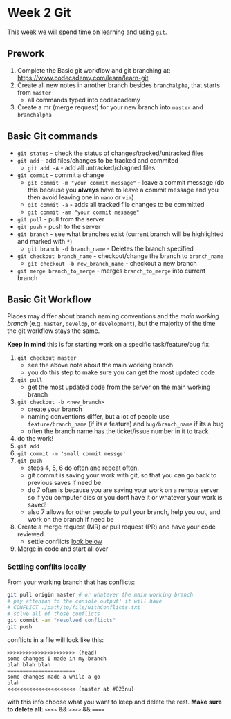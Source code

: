 # Week 2 Git

This week we will spend time on learning and using `git`. 

## Prework

1. Complete the Basic git workflow and git branching at: https://www.codecademy.com/learn/learn-git
2. Create all new notes in another branch besides `branchalpha`, that starts from `master`
    * all commands typed into codeacademy
3. Create a mr (merge request) for your new branch into `master` and `branchalpha`

## Basic Git commands

* `git status` - check the status of changes/tracked/untracked files
* `git add` - add files/changes to be tracked and commited
    - `git add -A` - add all untracked/chagned files
* `git commit` - commit a change
    - `git commit -m "your commit message"` - leave a commit message (do this because you **always** have to leave a commit message and you then avoid leaving one in `nano` or `vim`)
    - `git commit -a` - adds all tracked file changes to be committed
    - `git commit -am "your commit message"`
* `git pull` - pull from the server
* `git push` - push to the server
* `git branch` - see what branches exist (current branch will be highlighted and marked with `*`)
	- `git branch -d branch_name` - Deletes the branch specified
* `git checkout branch_name` - checkout/change the branch to `branch_name`
    - `git checkout -b new_branch_name` - checkout a new branch
* `git merge branch_to_merge` - merges `branch_to_merge` into current branch

## Basic Git Workflow

Places may differ about branch naming conventions and the *main working branch* (e.g. `master`, `develop`, or `development`), but the majority of the time the git workflow stays the same.

**Keep in mind** this is for starting work on a specific task/feature/bug fix.

1. `git checkout master`
	- see the above note about the main working branch
	- you do this step to make sure you can get the most updated code
2. `git pull`
	- get the most updated code from the server on the main working branch
3. `git checkout -b <new_branch>`
	- create your branch
	- naming conventions differ, but a lot of people use `feature/branch_name` (if its a feature) and `bug/branch_name` if its a bug
	- often the branch name has the ticket/issue number in it to track
4. do the work!
5. `git add`
6. `git commit -m 'small commit messge'`
7. `git push`
	- steps 4, 5, 6 do often and repeat often. 
	- git commit is saving your work with git, so that you can go back to previous saves if need be
	- do 7 often is because you are saving your work on a remote server so if you computer dies or you dont have it or whatever your work is saved!
	- also 7 allows for other people to pull your branch, help you out, and work on the branch if need be
8. Create a merge request (MR) or pull request (PR) and have your code reviewed
	- settle conflicts [look below](Settling_conflits_locally)
9. Merge in code and start all over


### Settling conflits locally
From your working branch that has conflicts:
```bash
git pull origin master # or whatever the main working branch
# pay attenion to the console output! it will have
# CONFLICT ./path/to/file/withConflicts.txt
# solve all of those conflicts
git commit -am "resolved conflicts"
git push
```

conflicts in a file will look like this:
```
>>>>>>>>>>>>>>>>>>>>>> (head)
some changes I made in my branch
blah blah blah
======================
some changes made a while a go
blah
<<<<<<<<<<<<<<<<<<<<<< (master at #823nu)
```
with this info choose what you want to keep and delete the rest. **Make sure to delete all:** `<<<<` && `>>>>` && `====`
